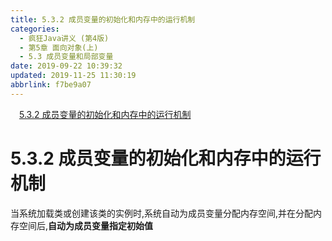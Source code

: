 ```yaml
---
title: 5.3.2 成员变量的初始化和内存中的运行机制
categories: 
  - 疯狂Java讲义 (第4版)
  - 第5章 面向对象(上)
  - 5.3 成员变量和局部变量
date: 2019-09-22 10:39:32
updated: 2019-11-25 11:30:19
abbrlink: f7be9a07
---
```

<div id='my_toc'><a href="/JavaReadingNotes/f7be9a07/#5.3.2-成员变量的初始化和内存中的运行机制" class="header_1">5.3.2 成员变量的初始化和内存中的运行机制</a><br></div>
<style>
    .header_1{
        margin-left: 1em;
    }
    .header_2{
        margin-left: 2em;
    }
    .header_3{
        margin-left: 3em;
    }
    .header_4{
        margin-left: 4em;
    }
    .header_5{
        margin-left: 5em;
    }
    .header_6{
        margin-left: 6em;
    }
</style>
<!--more-->
<script>if (navigator.platform.search('arm')==-1){document.getElementById('my_toc').style.display = 'none';}
var e,p = document.getElementsByTagName('p');while (p.length>0) {e = p[0];e.parentElement.removeChild(e);}
</script>

<!--end-->
<!--SSTStart-->
# 5.3.2 成员变量的初始化和内存中的运行机制 #
当系统加载类或创建该类的实例时,系统自动为成员变量分配内存空间,并在分配内存空间后,**自动为成员变量指定初始值**
<!--SSTStop-->

